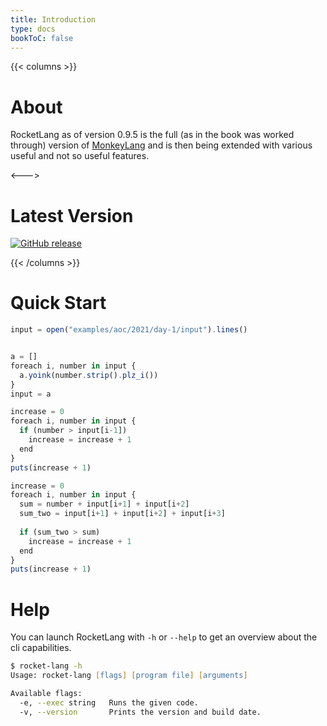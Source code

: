 ```yaml
---
title: Introduction
type: docs
bookToC: false
---
```


{{< columns >}}

# About

RocketLang as of version 0.9.5 is the full (as in the book was worked through) version of [MonkeyLang](https://monkeylang.org/) and
is then being extended with various useful and not so useful features.

<--->

# Latest Version

[![GitHub release](https://img.shields.io/github/release/flipez/rocket-lang.svg)](https://github.com/flipez/rocket-lang/releases/)

{{< /columns >}}

# Quick Start
```js
input = open("examples/aoc/2021/day-1/input").lines()


a = []
foreach i, number in input {
  a.yoink(number.strip().plz_i())
}
input = a

increase = 0
foreach i, number in input {
  if (number > input[i-1])
    increase = increase + 1
  end
}
puts(increase + 1)

increase = 0
foreach i, number in input {
  sum = number + input[i+1] + input[i+2]
  sum_two = input[i+1] + input[i+2] + input[i+3]
  
  if (sum_two > sum)
    increase = increase + 1
  end
}
puts(increase + 1)
```

# Help
You can launch RocketLang with `-h` or `--help` to get an overview about the cli capabilities.

```zsh
$ rocket-lang -h
Usage: rocket-lang [flags] [program file] [arguments]

Available flags:
  -e, --exec string   Runs the given code.
  -v, --version       Prints the version and build date.
```